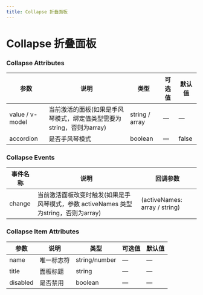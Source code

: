```yaml
---
title: Collapse 折叠面板
---
```

# Collapse 折叠面板 <Badge text="pass" type="success"/> <Badge text="0.0.1"/>

<ClientOnly>
  <Collapse-></Collapse->
</ClientOnly>

### Collapse Attributes


| 参数               | 说明                                          | 类型             | 可选值 | 默认值   |
|------------------|---------------------------------------------|----------------|-----|-------|
| value / v\-model | 当前激活的面板\(如果是手风琴模式，绑定值类型需要为string，否则为array\) | string / array | —   | —     |
| accordion        | 是否手风琴模式                                     | boolean        | —   | false |


###  Collapse Events

| 事件名称   | 说明                                                        | 回调参数                            |
|--------|-----------------------------------------------------------|---------------------------------|
| change | 当前激活面板改变时触发\(如果是手风琴模式，参数 activeNames 类型为string，否则为array\) | \(activeNames: array / string\) |

###  Collapse Item Attributes

| 参数       | 说明    | 类型            | 可选值 | 默认值 |
|----------|-------|---------------|-----|-----|
| name     | 唯一标志符 | string/number | —   | —   |
| title    | 面板标题  | string        | —   | —   |
| disabled | 是否禁用  | boolean       | —   | —   |



